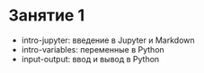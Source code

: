 # Занятие 1

* intro-jupyter: введение в Jupyter и Markdown
* intro-variables: переменные в Python
* input-output: ввод и вывод в Python